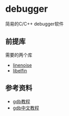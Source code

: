 # debugger

简易的C/C++ debugger软件


## 前提库

需要的两个库

- [linenoise](https://github.com/antirez/linenoise)
- [libelfin ](https://github.com/TartanLlama/libelfin/tree/fbreg)

## 参考资料

- [gdb教程](https://blog.tartanllama.xyz/writing-a-linux-debugger-setup/)
- [gdb中文教程](https://paper.seebug.org/2051/)